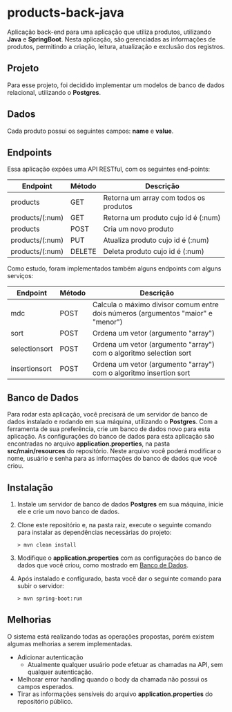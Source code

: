 # products-back-java
Aplicação back-end para uma aplicação que utiliza produtos, utilizando **Java** e **SpringBoot**. Nesta aplicação, são gerenciadas as informações de produtos, permitindo a criação, leitura, atualização e exclusão dos registros.

## Projeto

Para esse projeto, foi decidido implementar um modelos de banco de dados relacional, utilizando o **Postgres**.

## Dados

Cada produto possui os seguintes campos: **name** e **value**.             

## Endpoints

Essa aplicação expões uma API RESTful, com os seguintes end-points:

Endpoint                    | Método    | Descrição
--------------------------- | --------  |-------------------
products                    | GET       | Retorna um array com todos os produtos
products/(:num)             | GET       | Retorna um produto cujo id é (:num)
products                    | POST      | Cria um novo produto
products/(:num)             | PUT       | Atualiza produto cujo id é (:num)
products/(:num)             | DELETE    | Deleta produto cujo id é (:num)

Como estudo, foram implementados também alguns endpoints com alguns serviços:

Endpoint                    | Método    | Descrição
--------------------------- | --------  |-------------------
mdc                         | POST      | Calcula o máximo divisor comum entre dois números (argumentos "maior" e "menor")
sort                        | POST      | Ordena um vetor (argumento "array")
selectionsort               | POST      | Ordena um vetor (argumento "array") com o algoritmo selection sort
insertionsort               | POST      | Ordena um vetor (argumento "array") com o algoritmo insertion sort

## Banco de Dados

Para rodar esta aplicação, você precisará de um servidor de banco de dados instalado e rodando em sua máquina, utilizando o **Postgres**. Com a ferramenta de sua preferência, crie um banco de dados novo para esta aplicação. As configurações do banco de dados para esta aplicação são encontradas no arquivo **application.properties**, na pasta **src/main/resources** do repositório. Neste arquivo você poderá modificar o nome, usuário e senha para as informações do banco de dados que você criou.

## Instalação

1. Instale um servidor de banco de dados **Postgres** em sua máquina, inicie ele e crie um novo banco de dados.

2. Clone este repositório e, na pasta raiz, execute o seguinte comando para instalar as dependências necessárias do projeto:

    ```
    > mvn clean install
    ```

3. Modifique o **application.properties** com as configurações do banco de dados que você criou, como mostrado em [Banco de Dados](#banco-de-dados).

8. Após instalado e configurado, basta você dar o seguinte comando para subir o servidor:

    ```
    > mvn spring-boot:run 
    ```

## Melhorias

O sistema está realizando todas as operações propostas, porém existem algumas melhorias a serem implementadas.

* Adicionar autenticação
    * Atualmente qualquer usuário pode efetuar as chamadas na API, sem qualquer autenticação.
* Melhorar error handling quando o body da chamada não possui os campos esperados.
* Tirar as informações sensíveis do arquivo **application.properties** do repositório público.
